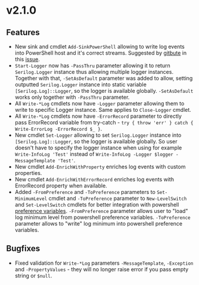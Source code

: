 # v2.1.0

## Features

* New sink and cmdlet `Add-SinkPowerShell` allowing to write log events into PowerShell host and it's correct streams. Suggested by [gitbute](https://github.com/gitbute) in this [issue](https://github.com/PoShLog/PoShLog/issues/5).
* `Start-Logger` now has `-PassThru` parameter allowing it to return `Serilog.Logger` instance thus allowing multiple logger instances. Together with that, `-SetAsDefault` parameter was added to allow, setting outputted `Serilog.Logger` instance into static variable `[Serilog.Log]::Logger`, so the logger is available globally. `-SetAsDefault` works only together with `-PassThru` parameter.
* All `Write-*Log` cmdlets now have `-Logger` parameter allowing them to write to specific Logger instance. Same applies to `Close-Logger` cmdlet.
* All `Write-*Log` cmdlets now have `-ErrorRecord` parameter to directly pass ErrorRecord variable from try-catch - `try { throw 'err' } catch { Write-ErrorLog -ErrorRecord $_ }`.
* New cmdlet `Set-Logger` allowing to set `Serilog.Logger` instance into `[Serilog.Log]::Logger`, so the logger is available globally. So user doesn't have to specify the logger instance when using for example `Write-InfoLog 'Test'` instead of `Write-InfoLog -Logger $logger -MessageTemplate 'Test'`.
* New cmdlet `Add-EnrichWithProperty` enriches log events with custom properties.
* New cmdlet `Add-EnrichWithErrorRecord` enriches log events with ErrorRecord property when available.
* Added `-FromPreference` and `-ToPreference` parameters to `Set-MinimumLevel` cmdlet and `-ToPreference` parameter to `New-LevelSwitch` and `Set-LevelSwitch` cmdlets for better integration with powershell [preference variables](https://docs.microsoft.com/en-us/powershell/module/microsoft.powershell.core/about/about_preference_variables?view=powershell-7). `-FromPreference` parameter allows user to "load" log minimum level from powershell preference variables. `-ToPreference` parameter allows to "write" log minimum into powershell preference variables.

## Bugfixes

* Fixed validation for `Write-*Log` parameters `-MessageTemplate`, `-Exception` and `-PropertyValues` - they will no longer raise error if you pass empty string or `$null`.
